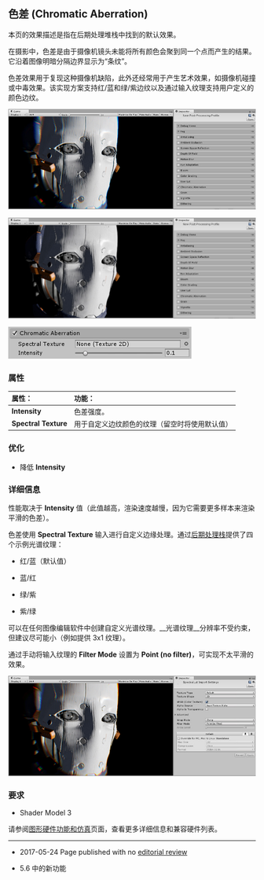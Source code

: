 ## 色差 (Chromatic Aberration)

本页的效果描述是指在后期处理堆栈中找到的默认效果。

在摄影中，色差是由于摄像机镜头未能将所有颜色会聚到同一个点而产生的结果。它沿着图像明暗分隔边界显示为“条纹”。

色差效果用于复现这种摄像机缺陷，此外还经常用于产生艺术效果，如摄像机碰撞或中毒效果。该实现方案支持红/蓝和绿/紫边纹以及通过输入纹理支持用户定义的颜色边纹。

![具有色差的场景](../uploads/Main/PostProcessing-ChromaticAberration-0.jpg)

![没有色差的场景](../uploads/Main/PostProcessing-ChromaticAberration-1.jpg)

![色差 (Chromatic Aberration) 的 UI](../uploads/Main/PostProcessing-ChromaticAberration-2.png)

### 属性

| __属性：__| __功能：__ |
|:---|:---| 
| __Intensity__| 色差强度。 |
| __Spectral Texture__| 用于自定义边纹颜色的纹理（留空时将使用默认值） |



### 优化

* 降低 __Intensity__

### 详细信息

性能取决于 __Intensity__ 值（此值越高，渲染速度越慢，因为它需要更多样本来渲染平滑的色差）。

色差使用 __Spectral Texture__ 输入进行自定义边缘处理。通过[后期处理栈](PostProcessing-Stack.html)提供了四个示例光谱纹理：

* 红/蓝（默认值）

* 蓝/红

* 绿/紫

* 紫/绿

可以在任何图像编辑软件中创建自定义光谱纹理。__光谱纹理__分辨率不受约束，但建议尽可能小（例如提供 3x1 纹理）。

通过手动将输入纹理的 __Filter Mode__ 设置为 __Point (no filter)__，可实现不太平滑的效果。

![场景使用与上面示例相同的色差，但 Filter Mode 设置为 Point](../uploads/Main/PostProcessing-ChromaticAberration-3.jpg)

### 要求

* Shader Model 3

请参阅[图形硬件功能和仿真](GraphicsEmulation.html)页面，查看更多详细信息和兼容硬件列表。

---

* <span class="page-edit"> 2017-05-24  Page published with no [editorial review](DocumentationEditorialReview.html)
</span>

* <span class="page-history">5.6 中的新功能</span>
